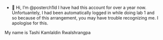 - 👋 Hi, I’m @posterch1ld
I have had this account for over a year now.
Unfortuantely, I had been automatically logged in while doing lab 1
and so because of this arrangement, you may have trouble recognizing me.
I apologise for this.

My name is Tashi Kamlaldin Rwalshrangpa
